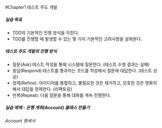#Chapter1 테스트 주도 개발

##### 실습 목표
- TDD의 기본적인 진행 방식을 익힌다.
- TDD를 진행할 때 발생할 수 있는 몇 가지 기본적인 고려사항을 살펴본다.


##### 테스트 주도 개발의 진행 방식
- 질문(Ask):테스트 작성을 통해 시스템에 질문한다. (테스트 수행 결과는 실패)
- 응답(Respond):테스트를 통과하는 코드를 작성해서 질문에 대답한다. (테스트 성공)
- 정제(Refine): 아이디어를 통합하고, 불필요한 것은 제거하고, 모호한 것은 명확히 해서 대답을 정제한다. (리팩토링)
- 반복(Repeat): 다음 질문을 통해 대화를 계속 진행한다.

##### 실습 예제 - 은행 계좌(Account) 클래스 만들기
  

###### Account 명세서
